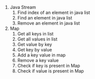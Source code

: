 1. Java Stream
   1. Find index of an element in java list
   2. Find an element in java list
   3. Remove an element in java list
2. Map
   1. Get all keys in list
   2. Get all values in list
   3. Get value by key
   4. Get key by value
   5. Add a key value in map
   6. Remove a key value
   7. Check if key is present in Map
   8. Check if value is present in Map
   